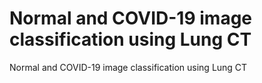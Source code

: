 # Normal and COVID-19 image classification using Lung CT
Normal and COVID-19 image classification using Lung CT

